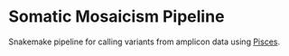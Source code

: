 # Somatic Mosaicism Pipeline

Snakemake pipeline for calling variants from amplicon data using [Pisces](https://github.com/Illumina/Pisces).
